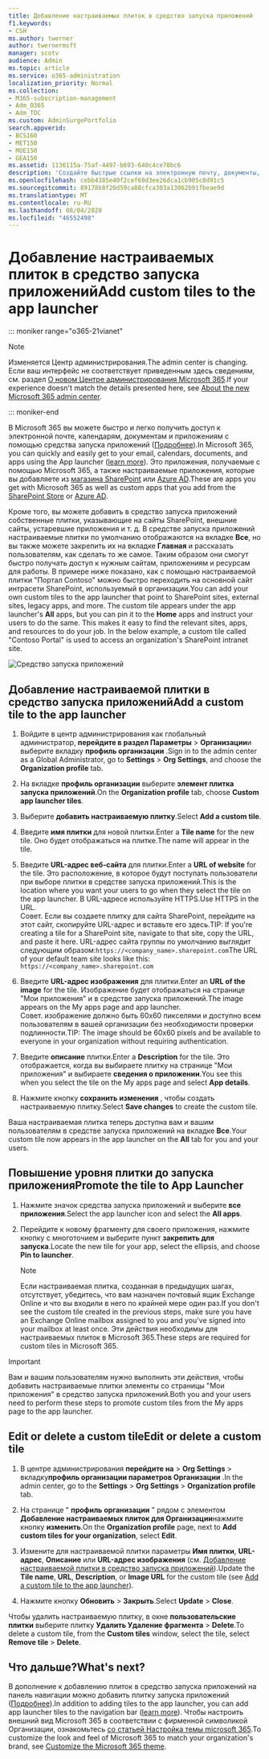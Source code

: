 ```yaml
---
title: Добавление настраиваемых плиток в средство запуска приложений
f1.keywords:
- CSH
ms.author: twerner
author: twernermsft
manager: scotv
audience: Admin
ms.topic: article
ms.service: o365-administration
localization_priority: Normal
ms.collection:
- M365-subscription-management
- Adm_O365
- Adm_TOC
ms.custom: AdminSurgePortfolio
search.appverid:
- BCS160
- MET150
- MOE150
- GEA150
ms.assetid: 1136115a-75af-4497-b693-640c4ce70bc6
description: 'Создайте быстрые ссылки на электронную почту, документы, приложения, сайты SharePoint, внешние сайты и другие ресурсы, добавив настраиваемые плитки в средство запуска приложений. '
ms.openlocfilehash: cebb4385e40f2cef68d3ee26dca1cb905c8d91c5
ms.sourcegitcommit: 89178b8f20d59ca88cfca303a13062b91fbeae9d
ms.translationtype: MT
ms.contentlocale: ru-RU
ms.lasthandoff: 08/04/2020
ms.locfileid: "46552498"
---
```

# <a name="add-custom-tiles-to-the-app-launcher"></a><span data-ttu-id="a4067-103">Добавление настраиваемых плиток в средство запуска приложений</span><span class="sxs-lookup"><span data-stu-id="a4067-103">Add custom tiles to the app launcher</span></span>

::: moniker range="o365-21vianet"

> [!NOTE]
> <span data-ttu-id="a4067-104">Изменяется Центр администрирования.</span><span class="sxs-lookup"><span data-stu-id="a4067-104">The admin center is changing.</span></span> <span data-ttu-id="a4067-105">Если ваш интерфейс не соответствует приведенным здесь сведениям, см. раздел [О новом Центре администрирования Microsoft 365](https://docs.microsoft.com/microsoft-365/admin/microsoft-365-admin-center-preview?view=o365-21vianet).</span><span class="sxs-lookup"><span data-stu-id="a4067-105">If your experience doesn't match the details presented here, see [About the new Microsoft 365 admin center](https://docs.microsoft.com/microsoft-365/admin/microsoft-365-admin-center-preview?view=o365-21vianet).</span></span>

::: moniker-end

<span data-ttu-id="a4067-106">В Microsoft 365 вы можете быстро и легко получить доступ к электронной почте, календарям, документам и приложениям с помощью средства запуска приложений ([Подробнее](https://support.microsoft.com/office/79f12104-6fed-442f-96a0-eb089a3f476a)).</span><span class="sxs-lookup"><span data-stu-id="a4067-106">In Microsoft 365, you can quickly and easily get to your email, calendars, documents, and apps using the App launcher ([learn more](https://support.microsoft.com/office/79f12104-6fed-442f-96a0-eb089a3f476a)).</span></span> <span data-ttu-id="a4067-107">Это приложения, получаемые с помощью Microsoft 365, а также настраиваемые приложения, которые вы добавляете из [магазина SharePoint](https://support.microsoft.com/office/dd98e50e-d3db-4ecb-9bb7-82b189822d43) или [Azure AD](https://msdn.microsoft.com/office/office365/howto/connect-your-app-to-o365-app-launcher).</span><span class="sxs-lookup"><span data-stu-id="a4067-107">These are apps you get with Microsoft 365 as well as custom apps that you add from the [SharePoint Store](https://support.microsoft.com/office/dd98e50e-d3db-4ecb-9bb7-82b189822d43) or [Azure AD](https://msdn.microsoft.com/office/office365/howto/connect-your-app-to-o365-app-launcher).</span></span>
  
<span data-ttu-id="a4067-p103">Кроме того, вы можете добавить в средство запуска приложений собственные плитки, указывающие на сайты SharePoint, внешние сайты, устаревшие приложения и т. д. В средстве запуска приложений настраиваемые плитки по умолчанию отображаются на вкладке **Все**, но вы также можете закрепить их на вкладке **Главная** и рассказать пользователям, как сделать то же самое. Таким образом они смогут быстро получать доступ к нужным сайтам, приложениям и ресурсам для работы. В примере ниже показано, как с помощью настраиваемой плитки "Портал Contoso" можно быстро переходить на основной сайт интрасети SharePoint, используемый в организации.</span><span class="sxs-lookup"><span data-stu-id="a4067-p103">You can add your own custom tiles to the app launcher that point to SharePoint sites, external sites, legacy apps, and more. The custom tile appears under the app launcher's **All** apps, but you can pin it to the **Home** apps and instruct your users to do the same. This makes it easy to find the relevant sites, apps, and resources to do your job. In the below example, a custom tile called "Contoso Portal" is used to access an organization's SharePoint intranet site.</span></span> 
  
![Средство запуска приложений](../../media/7acc06cc-ac7a-4c6e-8ea7-81570a5bdbab.png)
  
## <a name="add-a-custom-tile-to-the-app-launcher"></a><span data-ttu-id="a4067-113">Добавление настраиваемой плитки в средство запуска приложений</span><span class="sxs-lookup"><span data-stu-id="a4067-113">Add a custom tile to the app launcher</span></span>

1. <span data-ttu-id="a4067-114">Войдите в центр администрирования как глобальный администратор, **перейдите в раздел Параметры**  >  **Организации**и выберите вкладку **профиль организации** .</span><span class="sxs-lookup"><span data-stu-id="a4067-114">Sign in to the admin center as a Global Administrator, go to **Settings** > **Org Settings**, and choose the **Organization profile** tab.</span></span>
    
2. <span data-ttu-id="a4067-115">На вкладке **профиль организации** выберите **элемент плитка запуска приложений**.</span><span class="sxs-lookup"><span data-stu-id="a4067-115">On the **Organization profile** tab, choose **Custom app launcher tiles**.</span></span>
  
3. <span data-ttu-id="a4067-116">Выберите **добавить настраиваемую плитку**.</span><span class="sxs-lookup"><span data-stu-id="a4067-116">Select **Add a custom tile**.</span></span> 
  
4. <span data-ttu-id="a4067-117">Введите **имя плитки** для новой плитки.</span><span class="sxs-lookup"><span data-stu-id="a4067-117">Enter a **Tile name** for the new tile.</span></span> <span data-ttu-id="a4067-118">Оно будет отображаться на плитке.</span><span class="sxs-lookup"><span data-stu-id="a4067-118">The name will appear in the tile.</span></span> 
    
5. <span data-ttu-id="a4067-119">Введите **URL-адрес веб-сайта** для плитки.</span><span class="sxs-lookup"><span data-stu-id="a4067-119">Enter a **URL of website** for the tile.</span></span> <span data-ttu-id="a4067-120">Это расположение, в которое будут поступать пользователи при выборе плитки в средстве запуска приложений.</span><span class="sxs-lookup"><span data-stu-id="a4067-120">This is the location where you want your users to go when they select the tile on the app launcher.</span></span> <span data-ttu-id="a4067-121">В URL-адресе используйте HTTPS.</span><span class="sxs-lookup"><span data-stu-id="a4067-121">Use HTTPS in the URL.</span></span><br/><span data-ttu-id="a4067-122">Совет. Если вы создаете плитку для сайта SharePoint, перейдите на этот сайт, скопируйте URL-адрес и вставьте его здесь.</span><span class="sxs-lookup"><span data-stu-id="a4067-122">TIP: If you're creating a tile for a SharePoint site, navigate to that site, copy the URL, and paste it here.</span></span> <span data-ttu-id="a4067-123">URL-адрес сайта группы по умолчанию выглядит следующим образом:`https://<company_name>.sharepoint.com`</span><span class="sxs-lookup"><span data-stu-id="a4067-123">The URL of your default team site looks like this: `https://<company_name>.sharepoint.com`</span></span> 
  
6. <span data-ttu-id="a4067-124">Введите **URL-адрес изображения** для плитки.</span><span class="sxs-lookup"><span data-stu-id="a4067-124">Enter an **URL of the image** for the tile.</span></span> <span data-ttu-id="a4067-125">Изображение будет отображаться на странице "Мои приложения" и в средстве запуска приложений.</span><span class="sxs-lookup"><span data-stu-id="a4067-125">The image appears on the My apps page and app launcher.</span></span><br/><span data-ttu-id="a4067-126">Совет. изображение должно быть 60x60 пикселями и доступно всем пользователям в вашей организации без необходимости проверки подлинности.</span><span class="sxs-lookup"><span data-stu-id="a4067-126">TIP: The image should be 60x60 pixels and be available to everyone in your organization without requiring authentication.</span></span>

7. <span data-ttu-id="a4067-127">Введите **описание** плитки.</span><span class="sxs-lookup"><span data-stu-id="a4067-127">Enter a **Description** for the tile.</span></span> <span data-ttu-id="a4067-128">Это отображается, когда вы выбираете плитку на странице "Мои приложения" и выбираете **сведения о приложении**.</span><span class="sxs-lookup"><span data-stu-id="a4067-128">You see this when you select the tile on the My apps page and select **App details**.</span></span> 
  
8. <span data-ttu-id="a4067-129">Нажмите кнопку **сохранить изменения** , чтобы создать настраиваемую плитку.</span><span class="sxs-lookup"><span data-stu-id="a4067-129">Select **Save changes** to create the custom tile.</span></span> 
    
<span data-ttu-id="a4067-130">Ваша настраиваемая плитка теперь доступна вам и вашим пользователям в средстве запуска приложений на вкладке **Все**.</span><span class="sxs-lookup"><span data-stu-id="a4067-130">Your custom tile now appears in the app launcher on the **All** tab for you and your users.</span></span> 
  
## <a name="promote-the-tile-to-app-launcher"></a><span data-ttu-id="a4067-131">Повышение уровня плитки до запуска приложения</span><span class="sxs-lookup"><span data-stu-id="a4067-131">Promote the tile to App Launcher</span></span>

1. <span data-ttu-id="a4067-132">Нажмите значок средства запуска приложений и выберите **все приложения**.</span><span class="sxs-lookup"><span data-stu-id="a4067-132">Select the app launcher icon and select the **All apps**.</span></span> 
    
2. <span data-ttu-id="a4067-133">Перейдите к новому фрагменту для своего приложения, нажмите кнопку с многоточием и выберите пункт **закрепить для запуска**.</span><span class="sxs-lookup"><span data-stu-id="a4067-133">Locate the new tile for your app, select the ellipsis, and choose **Pin to launcher**.</span></span>
  
    > [!NOTE]
    > <span data-ttu-id="a4067-134">Если настраиваемая плитка, созданная в предыдущих шагах, отсутствует, убедитесь, что вам назначен почтовый ящик Exchange Online и что вы входили в него по крайней мере один раз.</span><span class="sxs-lookup"><span data-stu-id="a4067-134">If you don't see the custom tile created in the previous steps, make sure you have an Exchange Online mailbox assigned to you and you've signed into your mailbox at least once.</span></span> <span data-ttu-id="a4067-135">Эти действия необходимы для настраиваемых плиток в Microsoft 365.</span><span class="sxs-lookup"><span data-stu-id="a4067-135">These steps are required for custom tiles in Microsoft 365.</span></span> 
  
> [!IMPORTANT]
> <span data-ttu-id="a4067-136">Вам и вашим пользователям нужно выполнить эти действия, чтобы добавить настраиваемые плитки элементы со страницы "Мои приложения" в средство запуска приложений.</span><span class="sxs-lookup"><span data-stu-id="a4067-136">Both you and your users need to perform these steps to promote custom tiles from the My apps page to the app launcher.</span></span> 
  
## <a name="edit-or-delete-a-custom-tile"></a><span data-ttu-id="a4067-137">Edit or delete a custom tile</span><span class="sxs-lookup"><span data-stu-id="a4067-137">Edit or delete a custom tile</span></span>

1. <span data-ttu-id="a4067-138">В центре администрирования **перейдите на**  >  **Org Settings**  >  вкладку**профиль организации параметров Организации** </a> .</span><span class="sxs-lookup"><span data-stu-id="a4067-138">In the admin center, go to the **Settings** > **Org Settings** > **Organization profile**</a> tab.</span></span>
    
2. <span data-ttu-id="a4067-139">На странице " **профиль организации** " рядом с элементом **Добавление настраиваемых плиток для Организации**нажмите кнопку **изменить**.</span><span class="sxs-lookup"><span data-stu-id="a4067-139">On the **Organization profile** page, next to   **Add custom tiles for your organization**, select **Edit**.</span></span>

3. <span data-ttu-id="a4067-140">Измените для настраиваемой плитки параметры **Имя плитки**, **URL-адрес**, **Описание** или **URL-адрес изображения** (см. [Добавление настраиваемой плитки в средство запуска приложений](#add-a-custom-tile-to-the-app-launcher)).</span><span class="sxs-lookup"><span data-stu-id="a4067-140">Update the **Tile name**, **URL**, **Description**, or **Image URL** for the custom tile (see [Add a custom tile to the app launcher](#add-a-custom-tile-to-the-app-launcher)).</span></span>
    
4. <span data-ttu-id="a4067-141">Нажмите кнопку **Обновить** \> **Закрыть**.</span><span class="sxs-lookup"><span data-stu-id="a4067-141">Select **Update** \> **Close**.</span></span> 
    
<span data-ttu-id="a4067-142">Чтобы удалить настраиваемую плитку, в окне **пользовательские плитки** выберите плитку **Удалить Удаление фрагмента**  >  **Delete**.</span><span class="sxs-lookup"><span data-stu-id="a4067-142">To delete a custom tile, from the **Custom tiles** window, select the tile, select **Remove tile** > **Delete**.</span></span> 
  
## <a name="whats-next"></a><span data-ttu-id="a4067-143">Что дальше?</span><span class="sxs-lookup"><span data-stu-id="a4067-143">What's next?</span></span>

<span data-ttu-id="a4067-144">В дополнение к добавлению плиток в средство запуска приложений на панель навигации можно добавить плитку запуска приложений ([Подробнее](https://support.microsoft.com/office/eb34a21b-52fa-4fbf-a8d5-146132242985)).</span><span class="sxs-lookup"><span data-stu-id="a4067-144">In addition to adding tiles to the app launcher, you can add app launcher tiles to the navigation bar ([learn more](https://support.microsoft.com/office/eb34a21b-52fa-4fbf-a8d5-146132242985)).</span></span> <span data-ttu-id="a4067-145">Чтобы настроить внешний вид Microsoft 365 в соответствии с фирменной символикой Организации, ознакомьтесь [со статьей Настройка темы microsoft 365](../setup/customize-your-organization-theme.md).</span><span class="sxs-lookup"><span data-stu-id="a4067-145">To customize the look and feel of Microsoft 365 to match your organization's brand, see [Customize the Microsoft 365 theme](../setup/customize-your-organization-theme.md).</span></span>
  
